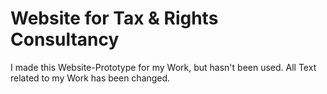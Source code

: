 # Website for Tax & Rights Consultancy

I made this Website-Prototype for my Work, but hasn't been used.
All Text related to my Work has been changed.
